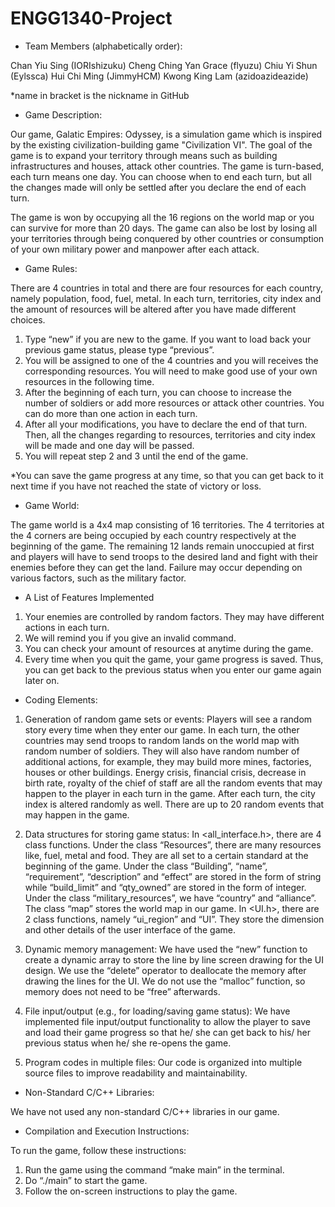# ENGG1340-Project
+ Team Members (alphabetically order):

Chan Yiu Sing (IORIshizuku)
Cheng Ching Yan Grace (flyuzu)
Chiu Yi Shun (Eylssca)
Hui Chi Ming (JimmyHCM)
Kwong King Lam (azidoazideazide)

*name in bracket is the nickname in GitHub

+ Game Description:

Our game, Galatic Empires: Odyssey, is a simulation game which is inspired by the existing civilization-building game "Civilization VI". The goal of the game is to expand your territory through means such as building infrastructures and houses, attack other countries. The game is turn-based, each turn means one day. You can choose when to end each turn, but all the changes made will only be settled after you declare the end of each turn.

The game is won by occupying all the 16 regions on the world map or you can survive for more than 20 days. The game can also be lost by losing all your territories through being conquered by other countries or consumption of your own military power and manpower after each attack.

+ Game Rules:

There are 4 countries in total and there are four resources for each country, namely population, food, fuel, metal. In each turn, territories, city index and the amount of resources will be altered after you have made different choices.

1.	Type “new” if you are new to the game. If you want to load back your previous game status, please type “previous”.
2.	You will be assigned to one of the 4 countries and you will receives the corresponding resources. You will need to make good use of your own resources in the following time.
3.	After the beginning of each turn, you can choose to increase the number of soldiers or add more resources or attack other countries. You can do more than one action in each turn.
4.	After all your modifications, you have to declare the end of that turn. Then, all the changes regarding to resources, territories and city index will be made and one day will be passed.
5.	You will repeat step 2 and 3 until the end of the game.

*You can save the game progress at any time, so that you can get back to it next time if you have not reached the state of victory or loss.

+ Game World:

The game world is a 4x4 map consisting of 16 territories. The 4 territories at the 4 corners are being occupied by each country respectively at the beginning of the game. The remaining 12 lands remain unoccupied at first and players will have to send troops to the desired land and fight with their enemies before they can get the land. Failure may occur depending on various factors, such as the military factor.

+ A List of Features Implemented

1.  Your enemies are controlled by random factors. They may have different actions in each turn.
2.  We will remind you if you give an invalid command.
3.  You can check your amount of resources at anytime during the game.
4.  Every time when you quit the game, your game progress is saved. Thus, you can get back to the previous status when you enter our game again later on.

+ Coding Elements:

1.	Generation of random game sets or events: 
Players will see a random story every time when they enter our game. In each turn, the other countries may send troops to random lands on the world map with random number of soldiers. They will also have random number of additional actions, for example, they may build more mines, factories, houses or other buildings. Energy crisis, financial crisis, decrease in birth rate, royalty of the chief of staff are all the random events that may happen to the player in each turn in the game. After each turn, the city index is altered randomly as well. There are up to 20 random events that may happen in the game.

2.	Data structures for storing game status:
In <all_interface.h>, there are 4 class functions. Under the class “Resources”, there are many resources like, fuel, metal and food. They are all set to a certain standard at the beginning of the game. Under the class “Building”, “name”, “requirement”, “description” and “effect” are stored in the form of string while “build_limit” and “qty_owned” are stored in the form of integer. Under the class “military_resources”, we have “country” and “alliance”. The class “map” stores the world map in our game.
In <UI.h>, there are 2 class functions, namely “ui_region” and “UI”. They store the dimension and other details of the user interface of the game.

3.	Dynamic memory management: 
We have used the “new” function to create a dynamic array to store the line by line screen drawing for the UI design. We use the “delete” operator to deallocate the memory after drawing the lines for the UI. We do not use the “malloc” function, so memory does not need to be “free” afterwards.

4.	File input/output (e.g., for loading/saving game status): 
We have implemented file input/output functionality to allow the player to save and load their game progress so that he/ she can get back to his/ her previous status when he/ she re-opens the game.

5.	Program codes in multiple files: 
Our code is organized into multiple source files to improve readability and maintainability.

+ Non-Standard C/C++ Libraries:

We have not used any non-standard C/C++ libraries in our game.

+ Compilation and Execution Instructions:

To run the game, follow these instructions:
1.	Run the game using the command “make main” in the terminal.
2.	Do “./main” to start the game.
3.	Follow the on-screen instructions to play the game.

